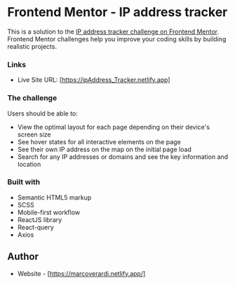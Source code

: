 # Frontend Mentor - IP address tracker

This is a solution to the [IP address tracker challenge on Frontend Mentor](https://www.frontendmentor.io/challenges/ip-address-tracker-I8-0yYAH0). Frontend Mentor challenges help you improve your coding skills by building realistic projects. 


### Links

- Live Site URL: [https://ipAddress_Tracker.netlify.app]


### The challenge

Users should be able to:

- View the optimal layout for each page depending on their device's screen size
- See hover states for all interactive elements on the page
- See their own IP address on the map on the initial page load
- Search for any IP addresses or domains and see the key information and location


### Built with

- Semantic HTML5 markup
- SCSS 
- Mobile-first workflow
- ReactJS library
- React-query
- Axios


## Author

- Website - [https://marcoverardi.netlify.app/]
